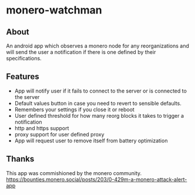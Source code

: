 # monero-watchman

## About
An android app which observes a monero node for any reorganizations and will send the user a notification if there is one defined by their specifications.

## Features
* App will notify user if it fails to connect to the server or is connected to the server
* Default values button in case you need to revert to sensible defaults.
* Remembers your settings if you close it or reboot
* User defined threshold for how many reorg blocks it takes to trigger a notification
* http and https support
* proxy support for user defined proxy 
* App will request user to remove itself from battery optimization 

## Thanks
This app was commishioned by the monero community. 
https://bounties.monero.social/posts/203/0-429m-a-monero-attack-alert-app
